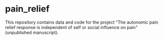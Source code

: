 # pain_relief

This repository contains data and code for the project "The autonomic pain relief response is independent of self or social influence on pain" (unpublished manuscript).
